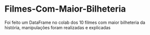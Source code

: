 # Filmes-Com-Maior-Bilheteria
Foi feito um DataFrame no colab dos 10 filmes com maior bilheteria da história, manipulações foram realizadas e explicadas 
